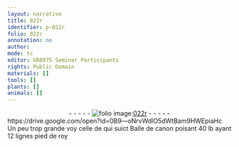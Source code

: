 ```yaml
---
layout: narrative
title: 022r
identifier: p-022r
folio: 022r
annotation: no
author:
mode: tc
editor: GR8975 Seminar Participants
rights: Public Domain
materials: []
tools: []
plants: []
animals: []
---
```


<div class="folio" align="center">- - - - - <a href="http://gallica.bnf.fr/ark:/12148/btv1b10500001g/f49.image" target="_blank"><img src="https://cu-mkp.github.io/2017-workshop-edition/assets/photo-icon.png" alt="folio image: " style="display:inline-block; margin-bottom:-3px;"/>022r</a> - - - - - </div>  
    https://drive.google.com/open?id=0B9—oNrvWdlO5dWtBam9HWEpiaHc Un peu trop grande voy celle de qui suict  Balle de canon poisant 40 <span class="ms">lb</span> ayant 12 <span class="ms">lignes pied de roy</span>   

